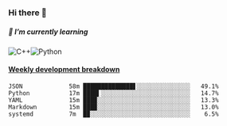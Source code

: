 ### Hi there 👋

##### 🌱 I’m currently learning

![C++](https://img.shields.io/badge/-C++-00599C?style=flat-square&logo=c)![Python](https://img.shields.io/badge/-Python-black?style=flat-square&logo=Python)


<!-- waka-box start -->
#### <a href="https://gist.github.com/bf274261b4c8553e17fc709dfc3cfa97" target="_blank">Weekly development breakdown</a>
```text
JSON        	 58m ██████████████▋░░░░░░░░░░░░░░░   49.1% 
Python      	 17m ████▍░░░░░░░░░░░░░░░░░░░░░░░░░   14.7% 
YAML        	 15m ███▉░░░░░░░░░░░░░░░░░░░░░░░░░░   13.3% 
Markdown    	 15m ███▉░░░░░░░░░░░░░░░░░░░░░░░░░░   13.0% 
systemd     	 7m  █▉░░░░░░░░░░░░░░░░░░░░░░░░░░░░    6.5% 
```
<!-- Powered by https://github.com/YouEclipse/waka-box-go . -->
<!-- waka-box end -->



<!--
**KomoreKalu/KomoreKalu** is a ✨ _special_ ✨ repository because its `README.md` (this file) appears on your GitHub profile.

Here are some ideas to get you started:

- 🔭 I’m currently working on ...
- 🌱 I’m currently learning ...
- 👯 I’m looking to collaborate on ...
- 🤔 I’m looking for help with ...
- 💬 Ask me about ...
- 📫 How to reach me: ...
- 😄 Pronouns: ...
- ⚡ Fun fact: ...
-->
